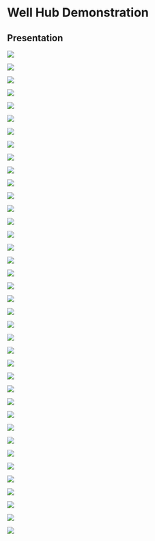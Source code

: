 # Well Hub Demonstration
## Presentation

![](https://github.com/cbadami/happyHealth/blob/master/documentation/Well_Hub_Pics/Slide1.PNG?raw=True)

![](https://github.com/cbadami/happyHealth/blob/master/documentation/Well_Hub_Pics/Slide2.PNG?raw=True)

![](https://github.com/cbadami/happyHealth/blob/master/documentation/Well_Hub_Pics/Slide3.PNG?raw=True)

![](https://github.com/cbadami/happyHealth/blob/master/documentation/Well_Hub_Pics/Slide4.PNG?raw=True)

![](https://github.com/cbadami/happyHealth/blob/master/documentation/Well_Hub_Pics/Slide5.PNG?raw=True)

![](https://github.com/cbadami/happyHealth/blob/master/documentation/Well_Hub_Pics/Slide6.PNG?raw=True)

![](https://github.com/cbadami/happyHealth/blob/master/documentation/Well_Hub_Pics/Slide7.PNG?raw=True)

![](https://github.com/cbadami/happyHealth/blob/master/documentation/Well_Hub_Pics/Slide8.PNG?raw=True)

![](https://github.com/cbadami/happyHealth/blob/master/documentation/Well_Hub_Pics/Slide9.PNG?raw=True)

![](https://github.com/cbadami/happyHealth/blob/master/documentation/Well_Hub_Pics/Slide10.PNG?raw=True)

![](https://github.com/cbadami/happyHealth/blob/master/documentation/Well_Hub_Pics/Slide11.PNG?raw=True)

![](https://github.com/cbadami/happyHealth/blob/master/documentation/Well_Hub_Pics/Slide12.PNG?raw=True)

![](https://github.com/cbadami/happyHealth/blob/master/documentation/Well_Hub_Pics/Slide13.PNG?raw=True)

![](https://github.com/cbadami/happyHealth/blob/master/documentation/Well_Hub_Pics/Slide14.PNG?raw=True)

![](https://github.com/cbadami/happyHealth/blob/master/documentation/Well_Hub_Pics/Slide15.PNG?raw=True)

![](https://github.com/cbadami/happyHealth/blob/master/documentation/Well_Hub_Pics/Slide16.PNG?raw=True)

![](https://github.com/cbadami/happyHealth/blob/master/documentation/Well_Hub_Pics/Slide17.PNG?raw=True)

![](https://github.com/cbadami/happyHealth/blob/master/documentation/Well_Hub_Pics/Slide18.PNG?raw=True)

![](https://github.com/cbadami/happyHealth/blob/master/documentation/Well_Hub_Pics/Slide19.PNG?raw=True)

![](https://github.com/cbadami/happyHealth/blob/master/documentation/Well_Hub_Pics/Slide20.PNG?raw=True)

![](https://github.com/cbadami/happyHealth/blob/master/documentation/Well_Hub_Pics/Slide21.PNG?raw=True)

![](https://github.com/cbadami/happyHealth/blob/master/documentation/Well_Hub_Pics/Slide22.PNG?raw=True)

![](https://github.com/cbadami/happyHealth/blob/master/documentation/Well_Hub_Pics/Slide23.PNG?raw=True)

![](https://github.com/cbadami/happyHealth/blob/master/documentation/Well_Hub_Pics/Slide24.PNG?raw=True)

![](https://github.com/cbadami/happyHealth/blob/master/documentation/Well_Hub_Pics/Slide25.PNG?raw=True)

![](https://github.com/cbadami/happyHealth/blob/master/documentation/Well_Hub_Pics/Slide26.PNG?raw=True)

![](https://github.com/cbadami/happyHealth/blob/master/documentation/Well_Hub_Pics/Slide27.PNG?raw=True)

![](https://github.com/cbadami/happyHealth/blob/master/documentation/Well_Hub_Pics/Slide28.PNG?raw=True)

![](https://github.com/cbadami/happyHealth/blob/master/documentation/Well_Hub_Pics/Slide29.PNG?raw=True)

![](https://github.com/cbadami/happyHealth/blob/master/documentation/Well_Hub_Pics/Slide30.PNG?raw=True)

![](https://github.com/cbadami/happyHealth/blob/master/documentation/Well_Hub_Pics/Slide31.PNG?raw=True)

![](https://github.com/cbadami/happyHealth/blob/master/documentation/Well_Hub_Pics/Slide32.PNG?raw=True)

![](https://github.com/cbadami/happyHealth/blob/master/documentation/Well_Hub_Pics/Slide33.PNG?raw=True)

![](https://github.com/cbadami/happyHealth/blob/master/documentation/Well_Hub_Pics/Slide34.PNG?raw=True)

![](https://github.com/cbadami/happyHealth/blob/master/documentation/Well_Hub_Pics/Slide35.PNG?raw=True)

![](https://github.com/cbadami/happyHealth/blob/master/documentation/Well_Hub_Pics/Slide36.PNG?raw=True)

![](https://github.com/cbadami/happyHealth/blob/master/documentation/Well_Hub_Pics/Slide37.PNG?raw=True)

![](https://github.com/cbadami/happyHealth/blob/master/documentation/Well_Hub_Pics/Slide38.PNG?raw=True)
